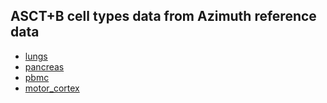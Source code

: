 ## ASCT+B cell types data from Azimuth reference data

- [lungs](lungs.csv)
- [pancreas](pancreas.csv)
- [pbmc](pbmc.csv)
- [motor_cortex](motor_cortex.csv)
